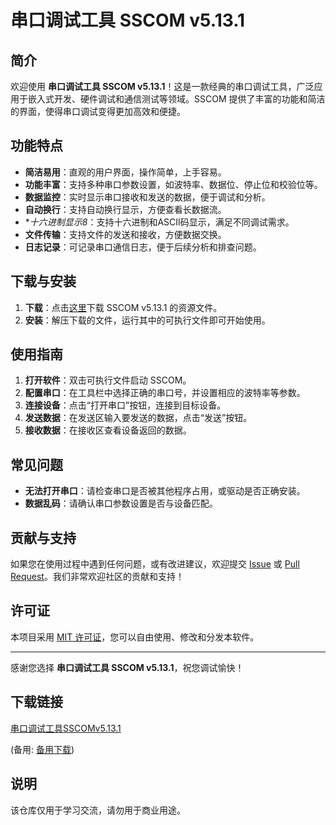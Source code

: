# 串口调试工具 SSCOM v5.13.1

## 简介

欢迎使用 **串口调试工具 SSCOM v5.13.1**！这是一款经典的串口调试工具，广泛应用于嵌入式开发、硬件调试和通信测试等领域。SSCOM 提供了丰富的功能和简洁的界面，使得串口调试变得更加高效和便捷。

## 功能特点

- **简洁易用**：直观的用户界面，操作简单，上手容易。
- **功能丰富**：支持多种串口参数设置，如波特率、数据位、停止位和校验位等。
- **数据监控**：实时显示串口接收和发送的数据，便于调试和分析。
- **自动换行**：支持自动换行显示，方便查看长数据流。
- **十六进制显示8*：支持十六进制和ASCII码显示，满足不同调试需求。
- **文件传输**：支持文件的发送和接收，方便数据交换。
- **日志记录**：可记录串口通信日志，便于后续分析和排查问题。

## 下载与安装

1. **下载**：点击[这里](链接地址)下载 SSCOM v5.13.1 的资源文件。
2. **安装**：解压下载的文件，运行其中的可执行文件即可开始使用。

## 使用指南

1. **打开软件**：双击可执行文件启动 SSCOM。
2. **配置串口**：在工具栏中选择正确的串口号，并设置相应的波特率等参数。
3. **连接设备**：点击“打开串口”按钮，连接到目标设备。
4. **发送数据**：在发送区输入要发送的数据，点击“发送”按钮。
5. **接收数据**：在接收区查看设备返回的数据。

## 常见问题

- **无法打开串口**：请检查串口是否被其他程序占用，或驱动是否正确安装。
- **数据乱码**：请确认串口参数设置是否与设备匹配。

## 贡献与支持

如果您在使用过程中遇到任何问题，或有改进建议，欢迎提交 [Issue](链接地址) 或 [Pull Request](链接地址)。我们非常欢迎社区的贡献和支持！

## 许可证

本项目采用 [MIT 许可证](链接地址)，您可以自由使用、修改和分发本软件。

---

感谢您选择 **串口调试工具 SSCOM v5.13.1**，祝您调试愉快！

## 下载链接
[串口调试工具SSCOMv5.13.1](https://pan.quark.cn/s/45005051ad7e) 

(备用: [备用下载](https://pan.baidu.com/s/1SiE-k-AE-lzoyhGq5AbsSA?pwd=1234))

## 说明

该仓库仅用于学习交流，请勿用于商业用途。
